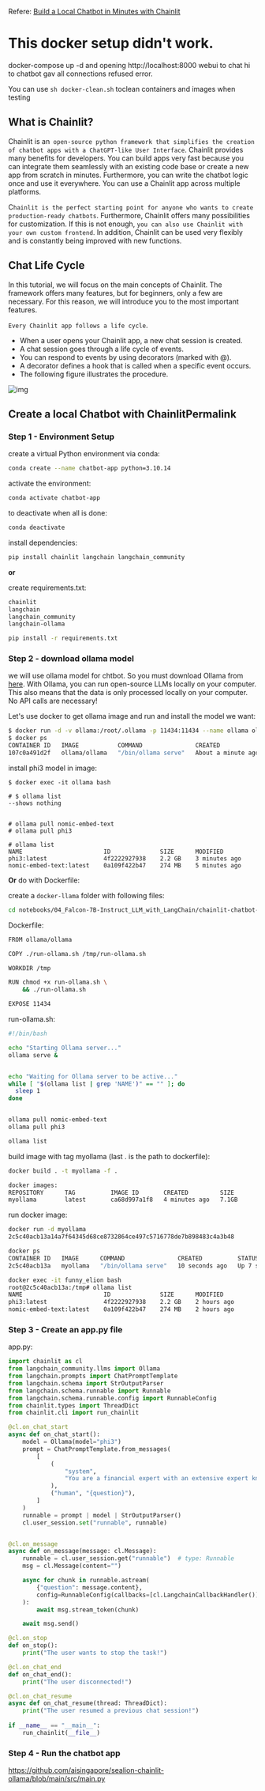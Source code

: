 Refere: [
Build a Local Chatbot in Minutes with Chainlit](https://tinztwinshub.com/software-engineering/build-a-local-chatbot-in-minutes-with-chainlit/)

# This docker setup didn't work.
docker-compose up -d and opening http://localhost:8000 webui to chat hi to chatbot gav all connections refused error.

You can use `sh docker-clean.sh` toclean containers and images when testing


## What is Chainlit?
Chainlit is an` open-source python framework that simplifies the creation of chatbot apps with a ChatGPT-like User Interface`. Chainlit provides many benefits for developers. You can build apps very fast because you can integrate them seamlessly with an existing code base or create a new app from scratch in minutes. Furthermore, you can write the chatbot logic once and use it everywhere. You can use a Chainlit app across multiple platforms.

C`hainlit is the perfect starting point for anyone who wants to create production-ready chatbots`. Furthermore, Chainlit offers many possibilities for customization. If this is not enough, `you can also use Chainlit with your own custom frontend`. In addition, Chainlit can be used very flexibly and is constantly being improved with new functions.

## Chat Life Cycle

In this tutorial, we will focus on the main concepts of Chainlit. The framework offers many features, but for beginners, only a few are necessary. For this reason, we will introduce you to the most important features.

`Every Chainlit app follows a life cycle`. 
- When a user opens your Chainlit app, a new chat session is created. 
- A chat session goes through a life cycle of events. 
- You can respond to events by using decorators (marked with @).
-  A decorator defines a hook that is called when a specific event occurs. 
-  The following figure illustrates the procedure.

![img](img/chatbot.jpg)

## Create a local Chatbot with ChainlitPermalink

### Step 1 - Environment Setup

create a virtual Python environment via conda:
```sh
conda create --name chatbot-app python=3.10.14
```

activate the environment:
```sh
conda activate chatbot-app  
```

to deactivate when all is done:
```sh
conda deactivate
```

install dependencies:
```sh
pip install chainlit langchain langchain_community
```

**or** 

create requirements.txt:
```txt
chainlit 
langchain
langchain_community
langchain-ollama
```

```sh
pip install -r requirements.txt
```

### Step 2 - download ollama model
we will use ollama model for chtbot. So you must download Ollama from [here](https://ollama.com/). With Ollama, you can run open-source LLMs locally on your computer. This also means that the data is only processed locally on your computer. No API calls are necessary!


Let's use docker to get ollama image and run and install the model we want:

```sh
$ docker run -d -v ollama:/root/.ollama -p 11434:11434 --name ollama ollama/ollama
$ docker ps
CONTAINER ID   IMAGE           COMMAND               CREATED              STATUS              PORTS                      NAMES
107c0a491d2f   ollama/ollama   "/bin/ollama serve"   About a minute ago   Up About a minute   0.0.0.0:11434->11434/tcp   ollama
```

install phi3 model in image:
```
$ docker exec -it ollama bash

# $ ollama list
--shows nothing


# ollama pull nomic-embed-text
# ollama pull phi3

# ollama list
NAME                       ID              SIZE      MODIFIED
phi3:latest                4f2222927938    2.2 GB    3 minutes ago
nomic-embed-text:latest    0a109f422b47    274 MB    5 minutes ago
```


**Or** do with Dockerfile:


create a `docker-llama` folder with following files:

```sh
cd notebooks/04_Falcon-7B-Instruct_LLM_with_LangChain/chainlit-chatbot-local/docker-ollama
```

Dockerfile:
```sh
FROM ollama/ollama

COPY ./run-ollama.sh /tmp/run-ollama.sh

WORKDIR /tmp

RUN chmod +x run-ollama.sh \
    && ./run-ollama.sh

EXPOSE 11434
```

run-ollama.sh:
```sh
#!/bin/bash

echo "Starting Ollama server..."
ollama serve &


echo "Waiting for Ollama server to be active..."
while [ "$(ollama list | grep 'NAME')" == "" ]; do
  sleep 1
done


ollama pull nomic-embed-text
ollama pull phi3

ollama list
```

build image with tag myollama (last . is the path to dockerfile):
```sh
docker build . -t myollama -f .

docker images:
REPOSITORY      TAG          IMAGE ID       CREATED         SIZE
myollama        latest       ca68d997a1f8   4 minutes ago   7.1GB
```

run docker image:
```sh
docker run -d myollama
2c5c40acb13a14a7f64345d68ce8732864ce497c5716778de7b898483c4a3b48

docker ps
CONTAINER ID   IMAGE      COMMAND               CREATED          STATUS         PORTS       NAMES
2c5c40acb13a   myollama   "/bin/ollama serve"   10 seconds ago   Up 7 seconds   11434/tcp   funny_elion

docker exec -it funny_elion bash 
root@2c5c40acb13a:/tmp# ollama list
NAME                       ID              SIZE      MODIFIED    
phi3:latest                4f2222927938    2.2 GB    2 hours ago    
nomic-embed-text:latest    0a109f422b47    274 MB    2 hours ago  
```

### Step 3 - Create an app.py file

app.py:
```py
import chainlit as cl
from langchain_community.llms import Ollama
from langchain.prompts import ChatPromptTemplate
from langchain.schema import StrOutputParser
from langchain.schema.runnable import Runnable
from langchain.schema.runnable.config import RunnableConfig
from chainlit.types import ThreadDict
from chainlit.cli import run_chainlit

@cl.on_chat_start
async def on_chat_start():
    model = Ollama(model="phi3")
    prompt = ChatPromptTemplate.from_messages(
        [
            (
                "system",
                "You are a financial expert with an extensive expert knowledge.",
            ),
            ("human", "{question}"),
        ]
    )
    runnable = prompt | model | StrOutputParser()
    cl.user_session.set("runnable", runnable)


@cl.on_message
async def on_message(message: cl.Message):
    runnable = cl.user_session.get("runnable")  # type: Runnable
    msg = cl.Message(content="")

    async for chunk in runnable.astream(
        {"question": message.content},
        config=RunnableConfig(callbacks=[cl.LangchainCallbackHandler()]),
    ):
        await msg.stream_token(chunk)

    await msg.send()

@cl.on_stop
def on_stop():
    print("The user wants to stop the task!")

@cl.on_chat_end
def on_chat_end():
    print("The user disconnected!")

@cl.on_chat_resume
async def on_chat_resume(thread: ThreadDict):
    print("The user resumed a previous chat session!")
    
if __name__ == "__main__":
    run_chainlit(__file__)
```

### Step 4 - Run the chatbot app

https://github.com/aisingapore/sealion-chainlit-ollama/blob/main/src/main.py